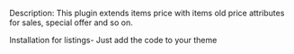 Description: This plugin extends items price with items old price attributes for sales, special offer and so on.

Installation for listings- Just add the code to your theme
<span style="float:none" class="price">
	<s>
							<?php osc_run_hook('item_oldprice'); ?>
		</s>
</span>
